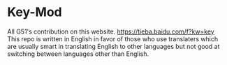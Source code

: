 # Key-Mod
All G51's contribution on this website. https://tieba.baidu.com/f?kw=key
This repo is written in English in favor of those who use translaters which are usually smart in translating English to other languages but not good at switching between languages other than English.
